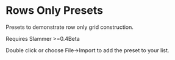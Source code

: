 # Rows Only Presets

Presets to demonstrate row only grid construction.

Requires Slammer >=0.4Beta

Double click or choose File->Import to add the preset to your list.